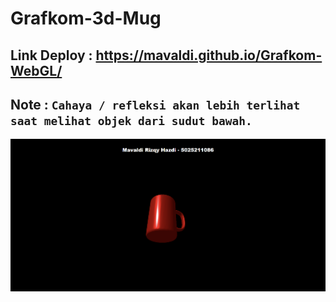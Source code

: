 # Grafkom-3d-Mug

## Link Deploy : https://mavaldi.github.io/Grafkom-WebGL/

## Note : **`Cahaya / refleksi akan lebih terlihat saat melihat objek dari sudut bawah.`**

![alt text](image.png)
